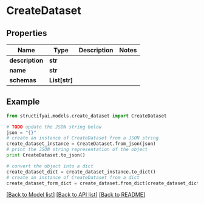 # CreateDataset


## Properties
Name | Type | Description | Notes
------------ | ------------- | ------------- | -------------
**description** | **str** |  | 
**name** | **str** |  | 
**schemas** | **List[str]** |  | 

## Example

```python
from structifyai.models.create_dataset import CreateDataset

# TODO update the JSON string below
json = "{}"
# create an instance of CreateDataset from a JSON string
create_dataset_instance = CreateDataset.from_json(json)
# print the JSON string representation of the object
print CreateDataset.to_json()

# convert the object into a dict
create_dataset_dict = create_dataset_instance.to_dict()
# create an instance of CreateDataset from a dict
create_dataset_form_dict = create_dataset.from_dict(create_dataset_dict)
```
[[Back to Model list]](../README.md#documentation-for-models) [[Back to API list]](../README.md#documentation-for-api-endpoints) [[Back to README]](../README.md)


